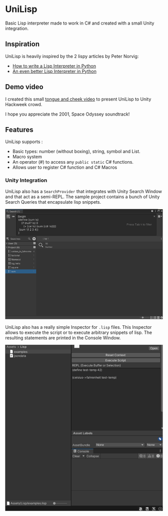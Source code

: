 # UniLisp

Basic Lisp interpreter made to work in C# and created with a small Unity integration.

## Inspiration
UniLisp is heavily inspired by the 2 lispy articles by Peter Norvig:

- [How to write a Lisp Interpreter in Python](http://norvig.com/lispy.html)
- [An even better Lisp Interpreter in Python](https://norvig.com/lispy2.html)

## Demo video

I created this small [tongue and cheek video](https://www.youtube.com/watch?v=RAubH8t0pGw) to present UniLisp to Unity Hackweek crowd.

I hope you appreciate the 2001, Space Odyssey soundtrack!


## Features
UniLisp supports :

- Basic types: number (without boxing), string, symbol and List.
- Macro system
- An operator (#) to access any `public static` C# functions.
- Allows user to register C# function and C# Macros

### Unity Integration

UniLisp also has a `SearchProvider` that integrates with Unity Search Window and that act as a semi-REPL. The sample project contains a bunch of Unity Search Queries that encapsulate lisp snippets.


![](medias/lisp_search_provider.gif)

UniLisp also has a really simple Inspector for `.lisp` files. This Inspector allows to execute the script or to execute arbitrary snippets of lisp. The resulting statements are printed in the Console Window.

![](medias/lisp_file_editor.gif)

